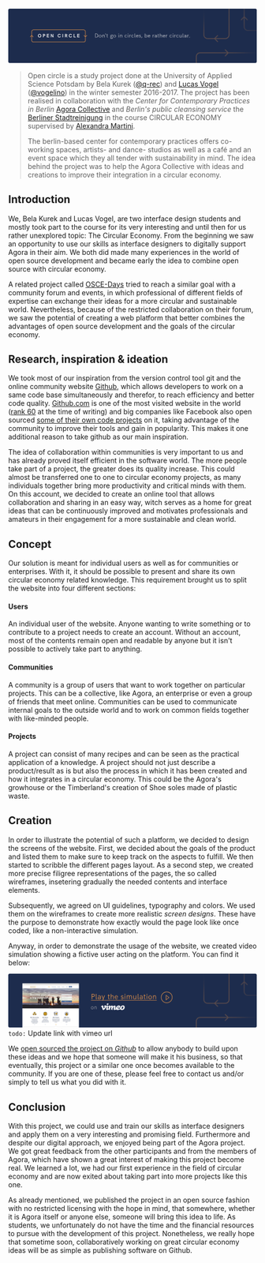 ![Video simulation of the platform](https://raw.githubusercontent.com/FH-Potsdam/open-circle/master/md-images/openCircleTitle.jpg)

> Open circle is a study project done at the University of Applied Science Potsdam by Bela Kurek ([@q-rec](https://github.com/q-rec)) and [Lucas Vogel](https://vogelino.com) ([@vogelino](https://github.com/vogelino)) in the winter semester 2016-2017. The project has been realised in collaboration with the _Center for Contemporary Practices in Berlin_ [Agora Collective](http://agoracollective.org/) and _Berlin's public cleansing service_ the [Berliner Stadtreinigung](https://www.bsr.de/) in the course CIRCULAR ECONOMY supervised by [Alexandra Martini](http://alexandramartini.com/). 
> 
> The berlin-based center for contemporary practices offers co-working spaces, artists- and dance- studios as well as a café and an event space which they all tender with sustainability in mind. The idea behind the project was to help the Agora Collective with ideas and creations to improve their integration in a circular economy. 


## Introduction
We, Bela Kurek and Lucas Vogel, are two interface design students and mostly took part to the course for its very interesting and until then for us rather unexplored topic: The Circular Economy.
From the beginning we saw an opportunity to use our skills as interface designers to digitally support Agora in their aim. We both did made many experiences in the world of open source development and became early the idea to combine open source with circular economy.

A related project called [OSCE-Days](https://oscedays.org/) tried to reach a similar goal with a community forum and events, in which professional of different fields of expertise can exchange their ideas for a more circular and sustainable world. Nevertheless, because of the restricted collaboration on their forum, we saw the potential of creating a web platform that better combines the advantages of open source development and the goals of the circular economy.

## Research, inspiration & ideation
We took most of our inspiration from the version control tool git and the online community website [Github](https://github.com/), which allows developers to work on a same code base simultaneously and therefor, to reach efficiency and better code quality. [Github.com](https://github.com/) is one of the most visited website in the world ([rank 60](https://en.wikipedia.org/wiki/List_of_most_popular_websites) at the time of writing) and big companies like Facebook also open sourced [some of their own code projects](https://code.facebook.com/projects/) on it, taking advantage of the community to improve their tools and gain in popularity. This makes it one additional reason to take github as our main inspiration.

The idea of collaboration within communities is very important to us and has already proved itself efficient in the software world. The more people take part of a project, the greater does its quality increase. This could almost be transferred one to one to circular economy projects, as many individuals together bring more productivity and critical minds with them.
On this account, we decided to create an online tool that allows collaboration and sharing in an easy way, witch serves as a home for great ideas that can be continuously improved and motivates professionals and amateurs in their engagement for a more sustainable and clean world.

## Concept
Our solution is meant for individual users as well as for communities or enterprises. With it, it should be possible to present and share its own circular economy related knowledge. This requirement brought us to split the website into four different sections:

#### Users
An individual user of the website. Anyone wanting to write something or to contribute to a project needs to create an account. Without an account, most of the contents remain open and readable by anyone but it isn't possible to actively take part to anything.

#### Communities
A community is a group of users that want to work together on particular projects. This can be a collective, like Agora, an enterprise or even a group of friends that meet online. Communities can be used to communicate internal goals to the outside world and to work on common fields together with like-minded people.

#### Projects
A project can consist of many recipes and can be seen as the practical application of a knowledge. A project should not just describe a product/result as is but also the process in which it has been created and how it integrates in a circular economy. This could be the Agora's growhouse or the Timberland's creation of Shoe soles made of plastic waste.

## Creation
In order to illustrate the potential of such a platform, we decided to design the screens of the website. First, we decided about the goals of the product and listed them to make sure to keep track on the aspects to fulfill. We then started to scribble the different pages layout. As a second step, we created more precise filigree representations of the pages, the so called wireframes, insetering gradually the needed contents and interface elements.

Subsequently, we agreed on UI guidelines, typography and colors. We used them on the wireframes to create more realistic _screen designs_. These have the purpose to demonstrate how exactly would the page look like once coded, like a non-interactive simulation.

Anyway, in order to demonstrate the usage of the website, we created video simulation showing a fictive user acting on the platform. You can find it below:

[![Video simulation of the platform](https://raw.githubusercontent.com/FH-Potsdam/open-circle/master/md-images/openCircleVideoBanner.jpg)](http://to.do) `todo:` Update link with vimeo url

We [open sourced the project on _Github_](https://github.com/FH-Potsdam/open-circle/blob/master/README.md) to allow anybody to build upon these ideas and we hope that someone will make it his business, so that eventually, this project or a similar one once becomes available to the community. If you are one of these, please feel free to contact us and/or simply to tell us what you did with it.

## Conclusion
With this project, we could use and train our skills as interface designers and apply them on a very interesting and promising field. Furthermore and despite our digital approach, we enjoyed being part of the Agora project. We got great feedback from the other participants and from the members of Agora, which have shown a great interest of making this project become real. We learned a lot, we had our first experience in the field of circular economy and are now exited about taking part into more projects like this one.

As already mentioned, we published the project in an open source fashion with no restricted licensing with the hope in mind, that somewhere, whether it is Agora itself or anyone else, someone will bring this idea to life. As students, we unfortunately do not have the time and the financial resources to pursue with the development of this project. Nonetheless, we really hope that sometime soon, collaboratively working on great circular economy ideas will be as simple as publishing software on Github.















